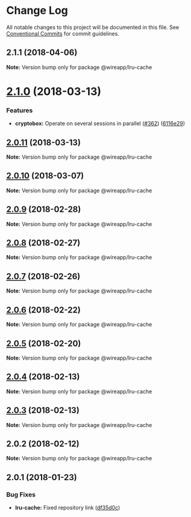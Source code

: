 # Change Log

All notable changes to this project will be documented in this file.
See [Conventional Commits](https://conventionalcommits.org) for commit guidelines.

<a name="2.1.1"></a>
## 2.1.1 (2018-04-06)




**Note:** Version bump only for package @wireapp/lru-cache

<a name="2.1.0"></a>
# [2.1.0](https://github.com/wireapp/wire-web-packages/tree/master/packages/lru-cache/compare/@wireapp/lru-cache@2.0.11...@wireapp/lru-cache@2.1.0) (2018-03-13)


### Features

* **cryptobox:** Operate on several sessions in parallel ([#362](https://github.com/wireapp/wire-web-packages/tree/master/packages/lru-cache/issues/362)) ([6116e29](https://github.com/wireapp/wire-web-packages/tree/master/packages/lru-cache/commit/6116e29))




<a name="2.0.11"></a>
## [2.0.11](https://github.com/wireapp/wire-web-packages/tree/master/packages/lru-cache/compare/@wireapp/lru-cache@2.0.10...@wireapp/lru-cache@2.0.11) (2018-03-13)




**Note:** Version bump only for package @wireapp/lru-cache

<a name="2.0.10"></a>
## [2.0.10](https://github.com/wireapp/wire-web-packages/tree/master/packages/lru-cache/compare/@wireapp/lru-cache@2.0.9...@wireapp/lru-cache@2.0.10) (2018-03-07)




**Note:** Version bump only for package @wireapp/lru-cache

<a name="2.0.9"></a>
## [2.0.9](https://github.com/wireapp/wire-web-packages/tree/master/packages/lru-cache/compare/@wireapp/lru-cache@2.0.8...@wireapp/lru-cache@2.0.9) (2018-02-28)




**Note:** Version bump only for package @wireapp/lru-cache

<a name="2.0.8"></a>
## [2.0.8](https://github.com/wireapp/wire-web-packages/tree/master/packages/lru-cache/compare/@wireapp/lru-cache@2.0.7...@wireapp/lru-cache@2.0.8) (2018-02-27)




**Note:** Version bump only for package @wireapp/lru-cache

<a name="2.0.7"></a>
## [2.0.7](https://github.com/wireapp/wire-web-packages/tree/master/packages/lru-cache/compare/@wireapp/lru-cache@2.0.6...@wireapp/lru-cache@2.0.7) (2018-02-26)




**Note:** Version bump only for package @wireapp/lru-cache

<a name="2.0.6"></a>
## [2.0.6](https://github.com/wireapp/wire-web-packages/tree/master/packages/lru-cache/compare/@wireapp/lru-cache@2.0.5...@wireapp/lru-cache@2.0.6) (2018-02-22)




**Note:** Version bump only for package @wireapp/lru-cache

<a name="2.0.5"></a>
## [2.0.5](https://github.com/wireapp/wire-web-packages/tree/master/packages/lru-cache/compare/@wireapp/lru-cache@2.0.4...@wireapp/lru-cache@2.0.5) (2018-02-20)




**Note:** Version bump only for package @wireapp/lru-cache

<a name="2.0.4"></a>
## [2.0.4](https://github.com/wireapp/wire-web-packages/tree/master/packages/lru-cache/compare/@wireapp/lru-cache@2.0.3...@wireapp/lru-cache@2.0.4) (2018-02-13)




**Note:** Version bump only for package @wireapp/lru-cache

<a name="2.0.3"></a>
## [2.0.3](https://github.com/wireapp/wire-web-packages/tree/master/packages/lru-cache/compare/@wireapp/lru-cache@2.0.2...@wireapp/lru-cache@2.0.3) (2018-02-13)




**Note:** Version bump only for package @wireapp/lru-cache

<a name="2.0.2"></a>
## 2.0.2 (2018-02-12)




**Note:** Version bump only for package @wireapp/lru-cache

<a name="2.0.1"></a>
## 2.0.1 (2018-01-23)


### Bug Fixes

* **lru-cache:** Fixed repository link ([df35d0c](https://github.com/wireapp/wire-web-packages/tree/master/packages/lru-cache/commit/df35d0c))
